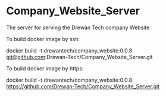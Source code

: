 # Company_Website_Server
The server for serving the Drewan Tech company Website

To build docker image by ssh:

docker build -t drewantech/company_website:0.0.8 git@github.com:Drewan-Tech/Company_Website_Server.git

To build docker image by https:

docker build -t drewantech/company_website:0.0.8 https://github.com/Drewan-Tech/Company_Website_Server.git
